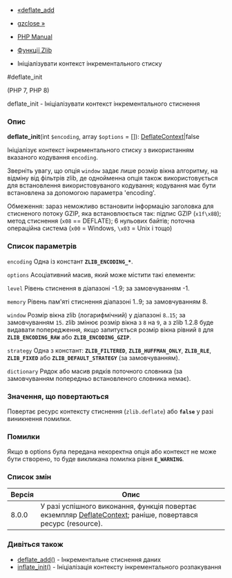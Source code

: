- [«deflate_add](function.deflate-add.md)
- [gzclose »](function.gzclose.md)

- [PHP Manual](index.md)
- [Функції Zlib](ref.zlib.md)
- Ініціалізувати контекст інкрементального стиску

#deflate_init

(PHP 7, PHP 8)

deflate_init - Ініціалізувати контекст інкрементального стиснення

### Опис

**deflate_init**(int `$encoding`, array `$options` = []): [DeflateContext](class.deflatecontext.md)\|false

Ініціалізує контекст інкрементального стиску з використанням
вказаного кодування `encoding`.

Зверніть увагу, що опція `window` задає лише розмір вікна
алгоритму, на відміну від фільтрів zlib, де однойменна опція також
використовується для встановлення використовуваного кодування; кодування має бути
встановлена за допомогою параметра 'encoding'.

Обмеження: зараз неможливо встановити інформацію заголовка
для стисненого потоку GZIP, яка встановлюється так:
підпис GZIP (`x1f\x8B`); метод стиснення (`x08` == DEFLATE); 6 нульових
байтів; поточна операційна система (`x00` = Windows, `\x03` = Unix і
тощо)

### Список параметрів

`encoding`
Одна із констант **`ZLIB_ENCODING_*`**.

`options`
Асоціативний масив, який може містити такі елементи:

`level`
Рівень стиснення в діапазоні -1.9; за замовчуванням -1.

`memory`
Рівень пам'яті стиснення діапазоні 1..9; за замовчуванням 8.

`window`
Розмір вікна zlib (логарифмічний) у діапазоні `8`..`15`; за замовчуванням
`15`. zlib змінює розмір вікна з `8` на `9`, а з zlib 1.2.8 буде
видавати попередження, якщо запитується розмір вікна рівний `8` для
**`ZLIB_ENCODING_RAW`** або **`ZLIB_ENCODING_GZIP`**.

`strategy`
Одна з констант: **`ZLIB_FILTERED`**, **`ZLIB_HUFFMAN_ONLY`**,
**`ZLIB_RLE`**, **`ZLIB_FIXED`** або **`ZLIB_DEFAULT_STRATEGY`** (за
замовчуванням).

`dictionary`
Рядок або масив рядків поточного словника (за замовчуванням
попередньо встановленого словника немає).

### Значення, що повертаються

Повертає ресурс контексту стиснення (`zlib.deflate`) або **`false`**
у разі виникнення помилки.

### Помилки

Якщо в options була передана некоректна опція або контекст не може
бути створено, то буде викликана помилка рівня **`E_WARNING`**.

### Список змін

| Версія | Опис                                                                                                                                    |
| ------ | --------------------------------------------------------------------------------------------------------------------------------------- |
| 8.0.0  | У разі успішного виконання, функція повертає екземпляр [DeflateContext](class.deflatecontext.md); раніше, повертався ресурс (resource). |

### Дивіться також

- [deflate_add()](function.deflate-add.md) - Інкрементальне стиснення
даних
- [inflate_init()](function.inflate-init.md) - Ініціалізація
контексту інкрементального розпакування
